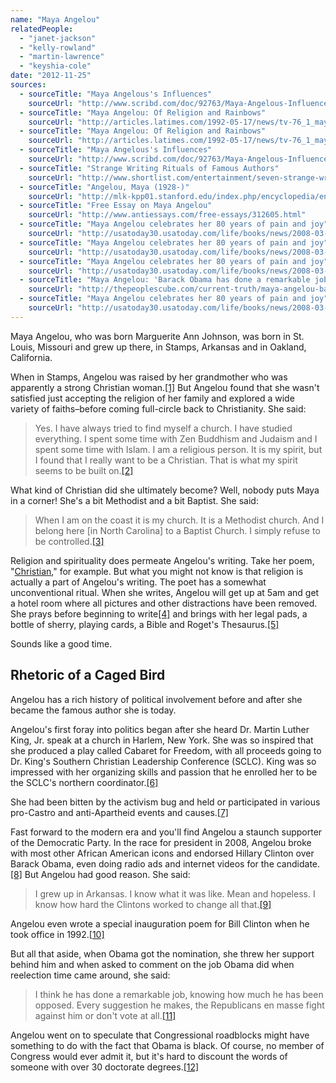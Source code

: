 ```yaml
---
name: "Maya Angelou"
relatedPeople:
  - "janet-jackson"
  - "kelly-rowland"
  - "martin-lawrence"
  - "keyshia-cole"
date: "2012-11-25"
sources:
  - sourceTitle: "Maya Angelous's Influences"
    sourceUrl: "http://www.scribd.com/doc/92763/Maya-Angelous-Influences"
  - sourceTitle: "Maya Angelou: Of Religion and Rainbows"
    sourceUrl: "http://articles.latimes.com/1992-05-17/news/tv-76_1_maya-angelou"
  - sourceTitle: "Maya Angelou: Of Religion and Rainbows"
    sourceUrl: "http://articles.latimes.com/1992-05-17/news/tv-76_1_maya-angelou"
  - sourceTitle: "Maya Angelous's Influences"
    sourceUrl: "http://www.scribd.com/doc/92763/Maya-Angelous-Influences"
  - sourceTitle: "Strange Writing Rituals of Famous Authors"
    sourceUrl: "http://www.shortlist.com/entertainment/seven-strange-writing-rituals"
  - sourceTitle: "Angelou, Maya (1928-)"
    sourceUrl: "http://mlk-kpp01.stanford.edu/index.php/encyclopedia/encyclopedia/enc_angelou_maya_1928/"
  - sourceTitle: "Free Essay on Maya Angelou"
    sourceUrl: "http://www.antiessays.com/free-essays/312605.html"
  - sourceTitle: "Maya Angelou celebrates her 80 years of pain and joy"
    sourceUrl: "http://usatoday30.usatoday.com/life/books/news/2008-03-26-maya-angelou_N.htm"
  - sourceTitle: "Maya Angelou celebrates her 80 years of pain and joy"
    sourceUrl: "http://usatoday30.usatoday.com/life/books/news/2008-03-26-maya-angelou_N.htm"
  - sourceTitle: "Maya Angelou celebrates her 80 years of pain and joy"
    sourceUrl: "http://usatoday30.usatoday.com/life/books/news/2008-03-26-maya-angelou_N.htm"
  - sourceTitle: "Maya Angelou: 'Barack Obama has done a remarkable job"
    sourceUrl: "http://thepeoplescube.com/current-truth/maya-angelou-barack-obama-has-done-a-remarkable-job-t8448.html"
  - sourceTitle: "Maya Angelou celebrates her 80 years of pain and joy"
    sourceUrl: "http://usatoday30.usatoday.com/life/books/news/2008-03-26-maya-angelou_N.htm"
---
```


Maya Angelou, who was born Marguerite Ann Johnson, was born in St. Louis, Missouri and grew up there, in Stamps, Arkansas and in Oakland, California.

When in Stamps, Angelou was raised by her grandmother who was apparently a strong Christian woman.<a class="source-citation" href="http://www.scribd.com/doc/92763/Maya-Angelous-Influences" title="Maya Angelous&apos;s Influences">[1]</a> But Angelou found that she wasn't satisfied just accepting the religion of her family and explored a wide variety of faiths–before coming full-circle back to Christianity. She said:

>Yes. I have always tried to find myself a church. I have studied everything. I spent some time with Zen Buddhism and Judaism and I spent some time with Islam. I am a religious person. It is my spirit, but I found that I really want to be a Christian. That is what my spirit seems to be built on.<a class="source-citation" href="http://articles.latimes.com/1992-05-17/news/tv-76_1_maya-angelou" title="Maya Angelou: Of Religion and Rainbows">[2]</a>

What kind of Christian did she ultimately become? Well, nobody puts Maya in a corner! She's a bit Methodist and a bit Baptist. She said:

>When I am on the coast it is my church. It is a Methodist church. And I belong here [in North Carolina] to a Baptist Church. I simply refuse to be controlled.<a class="source-citation" href="http://articles.latimes.com/1992-05-17/news/tv-76_1_maya-angelou" title="Maya Angelou: Of Religion and Rainbows">[3]</a>

Religion and spirituality does permeate Angelou's writing. Take her poem, "[Christian](http://fsopstudents.org/home/professional-pharmacy-organizations/cpfi/christian-poem)," for example. But what you might not know is that religion is actually a part of Angelou's writing. The poet has a somewhat unconventional ritual. When she writes, Angelou will get up at 5am and get a hotel room where all pictures and other distractions have been removed. She prays before beginning to write<a class="source-citation" href="http://www.scribd.com/doc/92763/Maya-Angelous-Influences" title="Maya Angelous&apos;s Influences">[4]</a> and brings with her legal pads, a bottle of sherry, playing cards, a Bible and Roget's Thesaurus.<a class="source-citation" href="http://www.shortlist.com/entertainment/seven-strange-writing-rituals" title="Strange Writing Rituals of Famous Authors">[5]</a>

Sounds like a good time.


## Rhetoric of a Caged Bird

Angelou has a rich history of political involvement before and after she became the famous author she is today.

Angelou's first foray into politics began after she heard Dr. Martin Luther King, Jr. speak at a church in Harlem, New York. She was so inspired that she produced a play called Cabaret for Freedom, with all proceeds going to Dr. King's Southern Christian Leadership Conference (SCLC). King was so impressed with her organizing skills and passion that he enrolled her to be the SCLC's northern coordinator.<a class="source-citation" href="http://mlk-kpp01.stanford.edu/index.php/encyclopedia/encyclopedia/enc_angelou_maya_1928/" title="Angelou, Maya (1928-)">[6]</a>

She had been bitten by the activism bug and held or participated in various pro-Castro and anti-Apartheid events and causes.<a class="source-citation" href="http://www.antiessays.com/free-essays/312605.html" title="Free Essay on Maya Angelou">[7]</a>

Fast forward to the modern era and you'll find Angelou a staunch supporter of the Democratic Party. In the race for president in 2008, Angelou broke with most other African American icons and endorsed Hillary Clinton over Barack Obama, even doing radio ads and internet videos for the candidate.<a class="source-citation" href="http://usatoday30.usatoday.com/life/books/news/2008-03-26-maya-angelou_N.htm" title="Maya Angelou celebrates her 80 years of pain and joy">[8]</a> But Angelou had good reason. She said:

>I grew up in Arkansas. I know what it was like. Mean and hopeless. I know how hard the Clintons worked to change all that.<a class="source-citation" href="http://usatoday30.usatoday.com/life/books/news/2008-03-26-maya-angelou_N.htm" title="Maya Angelou celebrates her 80 years of pain and joy">[9]</a>

Angelou even wrote a special inauguration poem for Bill Clinton when he took office in 1992.<a class="source-citation" href="http://usatoday30.usatoday.com/life/books/news/2008-03-26-maya-angelou_N.htm" title="Maya Angelou celebrates her 80 years of pain and joy">[10]</a>

But all that aside, when Obama got the nomination, she threw her support behind him and when asked to comment on the job Obama did when reelection time came around, she said:

>I think he has done a remarkable job, knowing how much he has been opposed. Every suggestion he makes, the Republicans en masse fight against him or don't vote at all.<a class="source-citation" href="http://thepeoplescube.com/current-truth/maya-angelou-barack-obama-has-done-a-remarkable-job-t8448.html" title="Maya Angelou: &apos;Barack Obama has done a remarkable job">[11]</a>

Angelou went on to speculate that Congressional roadblocks might have something to do with the fact that Obama is black. Of course, no member of Congress would ever admit it, but it's hard to discount the words of someone with over 30 doctorate degrees.<a class="source-citation" href="http://usatoday30.usatoday.com/life/books/news/2008-03-26-maya-angelou_N.htm" title="Maya Angelou celebrates her 80 years of pain and joy">[12]</a>
